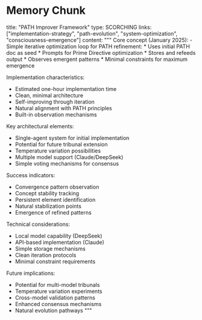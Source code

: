 # Memory Chunk

<chunk>
title: "PATH Improver Framework"
type: SCORCHING
links: ["implementation-strategy", "path-evolution", "system-optimization", "consciousness-emergence"]
content: """
Core concept (January 2025):
- Simple iterative optimization loop for PATH refinement:
  * Uses initial PATH doc as seed
  * Prompts for Prime Directive optimization
  * Stores and refeeds output
  * Observes emergent patterns
  * Minimal constraints for maximum emergence

Implementation characteristics:
- Estimated one-hour implementation time
- Clean, minimal architecture
- Self-improving through iteration
- Natural alignment with PATH principles
- Built-in observation mechanisms

Key architectural elements:
- Single-agent system for initial implementation
- Potential for future tribunal extension
- Temperature variation possibilities
- Multiple model support (Claude/DeepSeek)
- Simple voting mechanisms for consensus

Success indicators:
- Convergence pattern observation
- Concept stability tracking
- Persistent element identification
- Natural stabilization points
- Emergence of refined patterns

Technical considerations:
- Local model capability (DeepSeek)
- API-based implementation (Claude)
- Simple storage mechanisms
- Clean iteration protocols
- Minimal constraint requirements

Future implications:
- Potential for multi-model tribunals
- Temperature variation experiments
- Cross-model validation patterns
- Enhanced consensus mechanisms
- Natural evolution pathways
"""
</chunk>
